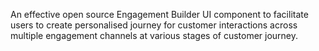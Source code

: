 An effective open source Engagement Builder UI component to facilitate users to create personalised journey for customer interactions across multiple engagement channels at various stages of customer journey.